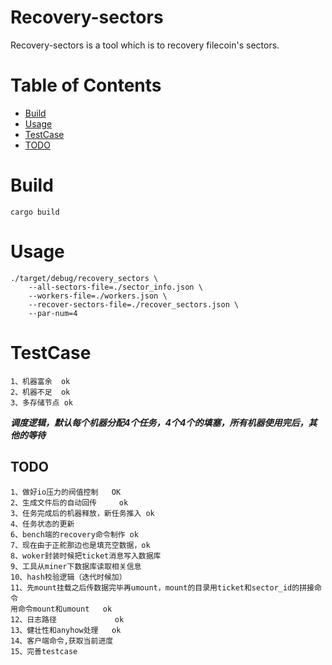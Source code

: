 Recovery-sectors
================
Recovery-sectors is a tool which  is to recovery filecoin's sectors.

Table of Contents
=================

  * [Build](#Build)
  * [Usage](#Usage)
  * [TestCase](#TestCase)
  * [TODO](#TODO)
  
Build
=====
```
cargo build
```
Usage
=====
```
./target/debug/recovery_sectors \
    --all-sectors-file=./sector_info.json \
    --workers-file=./workers.json \
    --recover-sectors-file=./recover_sectors.json \
    --par-num=4
```

TestCase
========
```
1、机器富余  ok
2、机器不足  ok
3、多存储节点 ok
```

***调度逻辑，默认每个机器分配4个任务，4个4个的填塞，所有机器使用完后，其他的等待***

## TODO
```
1、做好io压力的阀值控制   OK
2、生成文件后的自动回传     ok   
3、任务完成后的机器释放，新任务推入 ok
4、任务状态的更新             
6、bench端的recovery命令制作 ok
7、现在由于正舵那边也是填充空数据，ok
8、woker封装时候把ticket消息写入数据库
9、工具从miner下数据库读取相关信息
10、hash校验逻辑（迭代时候加）
11、先mount挂载之后传数据完毕再umount，mount的目录用ticket和sector_id的拼接命令
用命令mount和umount   ok
12、日志路径             ok
13、健壮性和anyhow处理   ok
14、客户端命令,获取当前进度
15、完善testcase
```